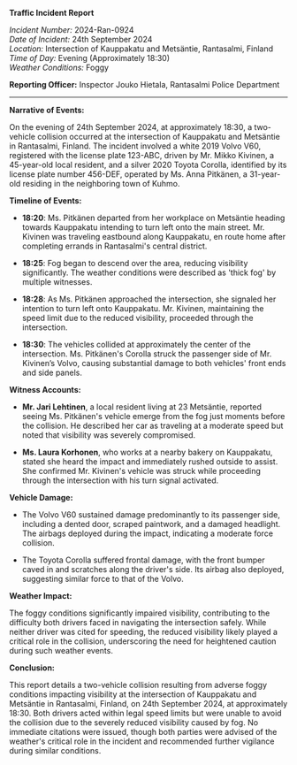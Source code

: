 **Traffic Incident Report**

*Incident Number:* 2024-Ran-0924  
*Date of Incident:* 24th September 2024  
*Location:* Intersection of Kauppakatu and Metsäntie, Rantasalmi, Finland  
*Time of Day:* Evening (Approximately 18:30)  
*Weather Conditions:* Foggy  

**Reporting Officer:** Inspector Jouko Hietala, Rantasalmi Police Department

---

**Narrative of Events:**

On the evening of 24th September 2024, at approximately 18:30, a two-vehicle collision occurred at the intersection of Kauppakatu and Metsäntie in Rantasalmi, Finland. The incident involved a white 2019 Volvo V60, registered with the license plate 123-ABC, driven by Mr. Mikko Kivinen, a 45-year-old local resident, and a silver 2020 Toyota Corolla, identified by its license plate number 456-DEF, operated by Ms. Anna Pitkänen, a 31-year-old residing in the neighboring town of Kuhmo.

**Timeline of Events:**

- **18:20**: Ms. Pitkänen departed from her workplace on Metsäntie heading towards Kauppakatu intending to turn left onto the main street. Mr. Kivinen was traveling eastbound along Kauppakatu, en route home after completing errands in Rantasalmi's central district.

- **18:25**: Fog began to descend over the area, reducing visibility significantly. The weather conditions were described as 'thick fog' by multiple witnesses.

- **18:28**: As Ms. Pitkänen approached the intersection, she signaled her intention to turn left onto Kauppakatu. Mr. Kivinen, maintaining the speed limit due to the reduced visibility, proceeded through the intersection.

- **18:30**: The vehicles collided at approximately the center of the intersection. Ms. Pitkänen's Corolla struck the passenger side of Mr. Kivinen’s Volvo, causing substantial damage to both vehicles' front ends and side panels.

**Witness Accounts:**

- **Mr. Jari Lehtinen**, a local resident living at 23 Metsäntie, reported seeing Ms. Pitkänen's vehicle emerge from the fog just moments before the collision. He described her car as traveling at a moderate speed but noted that visibility was severely compromised.

- **Ms. Laura Korhonen**, who works at a nearby bakery on Kauppakatu, stated she heard the impact and immediately rushed outside to assist. She confirmed Mr. Kivinen's vehicle was struck while proceeding through the intersection with his turn signal activated.

**Vehicle Damage:**

- The Volvo V60 sustained damage predominantly to its passenger side, including a dented door, scraped paintwork, and a damaged headlight. The airbags deployed during the impact, indicating a moderate force collision.

- The Toyota Corolla suffered frontal damage, with the front bumper caved in and scratches along the driver's side. Its airbag also deployed, suggesting similar force to that of the Volvo.

**Weather Impact:**

The foggy conditions significantly impaired visibility, contributing to the difficulty both drivers faced in navigating the intersection safely. While neither driver was cited for speeding, the reduced visibility likely played a critical role in the collision, underscoring the need for heightened caution during such weather events.

**Conclusion:**

This report details a two-vehicle collision resulting from adverse foggy conditions impacting visibility at the intersection of Kauppakatu and Metsäntie in Rantasalmi, Finland, on 24th September 2024, at approximately 18:30. Both drivers acted within legal speed limits but were unable to avoid the collision due to the severely reduced visibility caused by fog. No immediate citations were issued, though both parties were advised of the weather's critical role in the incident and recommended further vigilance during similar conditions.